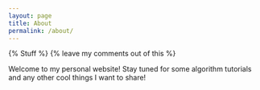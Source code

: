 ```yaml
---
layout: page
title: About
permalink: /about/
---
```

{% Stuff %}
{% leave my comments out of this %}

Welcome to my personal website! Stay tuned for some algorithm tutorials and any other cool things I want to share!
